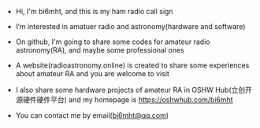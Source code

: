 - Hi, I'm bi6mht, and this is my ham radio call sign
- I’m interested in amatuer radio and astronomy(hardware and software)
- On github, I'm going to share some codes for amateur radio astronomy(RA), and maybe some professional ones
- A website(radioastronomy.online) is created to share some experiences about amateur RA and you are welcome to visit
- I also share some hardware projects of amateur RA in OSHW Hub(立创开源硬件硬件平台) and my homepage is https://oshwhub.com/bi6mht


- You can contact me by email(bi6mht@qq.com)


<!---
BI6MHT/BI6MHT is a ✨ special ✨ repository because its `README.md` (this file) appears on your GitHub profile.
You can click the Preview link to take a look at your changes.
--->
